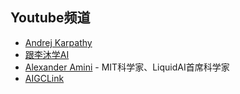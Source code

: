 ## Youtube频道
* [Andrej Karpathy](https://www.youtube.com/@AndrejKarpathy)
* [跟李沐学AI](https://www.youtube.com/@mu_li)
* [Alexander Amini](https://www.youtube.com/@AAmini) - MIT科学家、LiquidAI首席科学家
* [AIGCLink](https://www.youtube.com/@AIGCLINK)